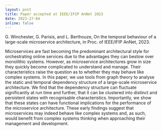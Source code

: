 ```yaml
---
layout: post
title: Paper accepted at IEEE/IFIP AnNet 2023
date: 2023-27-04
inline: false
---
```


G. Winchester, G. Parisis, and L. Berthouze, On the temporal behaviour of a large-scale microservice architecture, in Proc. of IEEE/IFIP AnNet, 2023.

Microservices are fast becoming the predominant architectural style for orchestrating online services due to the advantages they can bestow over monolithic systems. However, as microservice architectures grow in size they quickly become complicated to understand and manage. Their characteristics raise the question as to whether they may behave like complex systems. In this paper, we use tools from graph theory to analyse the static and temporal dependency structure of a large-scale microservice architecture. We find that the dependency structure can fluctuate significantly at run time and further, that it can be clustered into distinct and persistent states with recognisable characteristics. Importantly, we show that these states can have functional implications for the performance of the microservice architecture. These early findings suggest that microservices may indeed behave like complex systems and, as such, would benefit from complex systems thinking when approaching their management and development.

